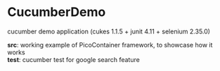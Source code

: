 CucumberDemo
============

cucumber demo application (cukes 1.1.5 + junit 4.11 + selenium 2.35.0)

<b>src</b>: working example of PicoContainer framework, to showcase how it works<br/>
<b>test</b>: cucumber test for google search feature
